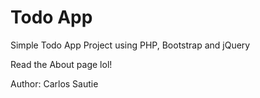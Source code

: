 # Todo App
Simple Todo App Project using PHP, Bootstrap and jQuery

Read the About page lol!

Author: Carlos Sautie
